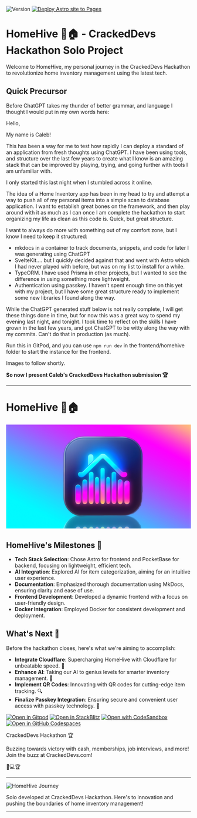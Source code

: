 ![Version](https://img.shields.io/badge/version-Hackathon-blue)
[![Deploy Astro site to Pages](https://github.com/calebcoverdale/HomeHive/actions/workflows/astro.yml/badge.svg)](https://github.com/calebcoverdale/HomeHive/actions/workflows/astro.yml)

# HomeHive 🐝🏠 - CrackedDevs Hackathon Solo Project

Welcome to HomeHive, my personal journey in the CrackedDevs Hackathon to revolutionize home inventory management using the latest tech.

## Quick Precursor

Before ChatGPT takes my thunder of better grammar, and language I thought I would put in my own words here:

Hello,

My name is Caleb!

This has been a way for me to test how rapidly I can deploy a standard of an application from fresh thoughts using ChatGPT. I have been using tools, and structure over the last few years to create what I know is an amazing stack that can be improved by playing, trying, and going further with tools I am unfamiliar with.

I only started this last night when I stumbled across it online.

The idea of a Home Inventory app has been in my head to try and attempt a way to push all of my personal items into a simple scan to database application. I want to establish great bones on the framework, and then play around with it as much as I can once I am complete the hackathon to start organizing my life as clean as this code is. Quick, but great structure.

I want to always do more with something out of my comfort zone, but I know I need to keep it structured:

- mkdocs in a container to track documents, snippets, and code for later I was generating using ChatGPT
- SvelteKit.... but I quickly decided against that and went with Astro which I had never played with before, but was on my list to install for a while.
- TypeORM. I have used Prisma in other projects, but I wanted to see the difference in using something more lightweight.
- Authentication using passkey. I haven't spent enough time on this yet with my project, but I have some great structure ready to implement some new libraries I found along the way.

While the ChatGPT generated stuff below is not really complete, I will get these things done in time, but for now this was a great way to spend my evening last night, and tonight. I took time to reflect on the skills I have grown in the last few years, and got ChatGPT to be witty along the way with my commits. Can't do that in production (as much).

Run this in GitPod, and you can use `npm run dev` in the frontend/homehive folder to start the instance for the frontend.

Images to follow shortly.

**So now I present Caleb's CrackedDevs Hackathon submission  🏆**

---

# HomeHive 🐝🏠

![HomeHive Banner](./frontend/homehive/public/images/HomeHive.jpg)

## HomeHive's Milestones 🌟

- **Tech Stack Selection**: Chose Astro for frontend and PocketBase for backend, focusing on lightweight, efficient tech.
- **AI Integration**: Explored AI for item categorization, aiming for an intuitive user experience.
- **Documentation**: Emphasized thorough documentation using MkDocs, ensuring clarity and ease of use.
- **Frontend Development**: Developed a dynamic frontend with a focus on user-friendly design.
- **Docker Integration**: Employed Docker for consistent development and deployment.

## What's Next 🚀

Before the hackathon closes, here's what we're aiming to accomplish:

- **Integrate Cloudflare**: Supercharging HomeHive with Cloudflare for unbeatable speed. 🚀
- **Enhance AI**: Taking our AI to genius levels for smarter inventory management. 🧠
- **Implement QR Codes**: Innovating with QR codes for cutting-edge item tracking. 🔍
- **Finalize Passkey Integration**: Ensuring secure and convenient user access with passkey technology. 🔐

[![Open in Gitpod](https://gitpod.io/button/open-in-gitpod.svg)](https://gitpod.io/#)
[![Open in StackBlitz](https://developer.stackblitz.com/img/open_in_stackblitz.svg)](https://stackblitz.com/github/calebcoverdale/HomeHive)
[![Open with CodeSandbox](https://assets.codesandbox.io/github/button-edit-lime.svg)](https://codesandbox.io/p/sandbox/github/calebcoverdale/HomeHive/)
[![Open in GitHub Codespaces](https://github.com/codespaces/badge.svg)](https://codespaces.new/calebcoverdale/HomeHive?devcontainer_path=devcontainer.json)


CrackedDevs Hackathon 🏆

Buzzing towards victory with cash, memberships, job interviews, and more! Join the buzz at CrackedDevs.com!

🐝💻🏆

---

![HomeHive Journey](https://user-images.githubusercontent.com/74038190/212284145-bf2c01a8-c448-4f1a-b911-996024c84606.gif)

Solo developed at CrackedDevs Hackathon. Here's to innovation and pushing the boundaries of home inventory management!

---
